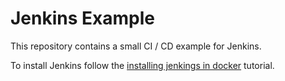 # Jenkins Example

This repository contains a small CI / CD example for Jenkins.

To install Jenkins follow the [installing jenkings in docker](https://jenkins.io/doc/book/installing/#downloading-and-running-jenkins-in-docker) tutorial.
